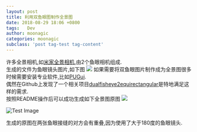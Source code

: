 ```yaml
---
layout: post
title: 利用双鱼眼图制作全景图
date: 2018-08-29 18:06 +0800
tags:   Dev
author: moonagic
categories: moonagic
subclass: 'post tag-test tag-content'
---
```


许多全景相机,如[米家全景相机](https://www.mi.com/mj-panorama-camera/),由2个鱼眼相机组成.  
生成的文件为鱼眼镜头图片,如下图
![](https://cdn.agic.io/images/2018/08/360_0077.jpg)
如果需要将双鱼眼图片制作成为全景图很多时候需要安装专业软件,比如[PUGui](https://www.ptgui.com).  
偶然在Github上发现了一个相关项目[dualfisheye2equirectangular](https://github.com/raboof/dualfisheye2equirectangular)是特地满足这样的需求.  
按照README操作后可以成功生成如下全景图原图
![](https://cdn.agic.io/images/2018/08/out.jpg)

<p><img src="https://cdn.agic.io/images/2018/08/out.jpg" alt="Test Image" /></p>

生成的原图在两张鱼眼接缝的对方会有重叠,因为使用了大于180度的鱼眼镜头.
